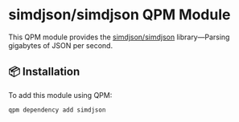 # simdjson/simdjson QPM Module

This QPM module provides the [simdjson/simdjson](https://github.com/simdjson/simdjson) library—Parsing gigabytes of JSON per second.

## 📦 Installation

To add this module using QPM:

```bash
qpm dependency add simdjson
```
